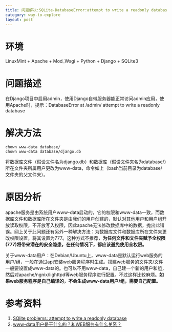 ```yaml
---
title: 问题解决:SQLite-DatabaseError:attempt to write a readonly database
category: way-to-explore
layout: post
---
```


# 环境

LinuxMint + Apache + Mod_Wsgi + Python + Django + SQLite3

# 问题描述

在Django项目中启用admin，使用Django自带服务器能正常访问admin应用，使用Apache时，提示：DatabaseError at /admin/ attempt to write a readonly database

# 解决方法

    chown www-data database/
    chown www-data database/django.db

将数据库文件（假设文件名为django.db）和数据库（假设文件夹名为database/）所在文件夹所属用户更改为www-data，命令如上（bash当前目录为database/文件夹的父文件夹）。

# 原因分析

apache服务是由系统用户www-data启动的，它的权限和www-data一致，而数据库文件和数据库所在文件夹是由我们的用户创建的，默认对其他用户和用户组开放读取权限，不开放写入权限，因此apache无法修改数据库中的数据，抛出此错误。网上关于此问题还有另外一种解决方法：为数据库文件和数据库所在文件夹更改权限设置，将其设置为777。这种方式不推荐，**为任何文件和文件夹赋予全权限(777)将带来潜在的安全隐患，在任何情况下，都应该避免使用全权限。**

关于www-data用户：在Debian/Ubuntu上，www-data是默认运行web服务的用户/组，一般在通过apt安装web服务程序时生成。搭建web服务的文件夹/文件一般要设置成www-data的。也可以不用www-data，自己建一个新的用户和组，然后对apache/ngnix/lighttpd等web服务程序进行配置。不过这样比较麻烦。**如果web服务程序是自己编译的，不会生成www-data用户/组，需要自己配置。**

# 参考资料

1. [SQlite problems: attempt to write a readonly database][1]
1. [www-data用户是干什么的？和WEB服务有什么关系？][2]

 [1]: http://www.linuxquestions.org/questions/linux-server-73/sqlite-problems-attempt-to-write-a-readonly-database-611727/
 [2]: http://forum.ubuntu.org.cn/viewtopic.php?t=263778
